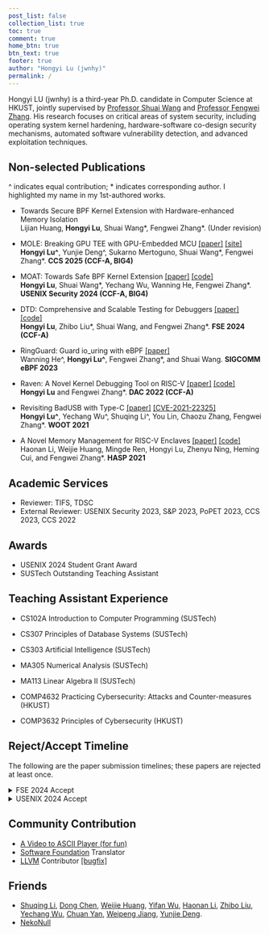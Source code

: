```yaml
---
post_list: false
collection_list: true
toc: true
comment: true
home_btn: true
btn_text: true
footer: true
author: "Hongyi Lu (jwnhy)"
permalink: /
---
```


Hongyi LU (jwnhy) is a third-year Ph.D. candidate in Computer Science at HKUST,
jointly supervised by [Professor Shuai Wang](https://www.cse.ust.hk/~shuaiw/)
and [Professor Fengwei Zhang](https://fengweiz.github.io/). His research
focuses on critical areas of system security, including operating system kernel
hardening, hardware-software co-design security mechanisms, automated software
vulnerability detection, and advanced exploitation techniques.

## Non-selected Publications

^ indicates equal contribution; \* indicates corresponding author. I highlighted my name in my 1st-authored works.

- Towards Secure BPF Kernel Extension with Hardware-enhanced Memory Isolation  
    Lijian Huang, **Hongyi Lu**, Shuai Wang*, Fengwei Zhang*. (Under revision)

- MOLE: Breaking GPU TEE with GPU-Embedded MCU [[paper]](./papers/mole-ccs25.pdf) [[site]](https://sites.google.com/view/mole-gpu)   
    **Hongyi Lu^**, Yunjie Deng^, Sukarno Mertoguno, Shuai Wang\*, Fengwei Zhang\*. **CCS 2025 (CCF-A, BIG4)**

- MOAT: Towards Safe BPF Kernel Extension [[paper]](./papers/moat-usenix24.pdf) [[code]](https://github.com/jwnhy/MOAT-Open)  
    **Hongyi Lu**, Shuai Wang*, Yechang Wu, Wanning He, Fengwei Zhang\*. **USENIX Security 2024 (CCF-A, BIG4)**

- DTD: Comprehensive and Scalable Testing for Debuggers [[paper]](./papers/dtd-fse24.pdf) [[code]](https://github.com/jwnhy/DTD)  
    **Hongyi Lu**, Zhibo Liu\*, Shuai Wang, and Fengwei Zhang\*. **FSE 2024 (CCF-A)** 

- RingGuard: Guard io_uring with eBPF [[paper]](./papers/ringguard-ebpf23.pdf)  
    Wanning He^, **Hongyi Lu^**, Fengwei Zhang\*, and Shuai Wang. **SIGCOMM eBPF 2023**

- Raven: A Novel Kernel Debugging Tool on RISC-V [[paper]](./papers/raven-dac22.pdf) [[code]](https://github.com/jwnhy/raven-open)  
    **Hongyi Lu** and Fengwei Zhang\*. **DAC 2022 (CCF-A)**

- Revisiting BadUSB with Type-C [[paper]](./papers/badusbc-woot21.pdf) [[CVE-2021-22325]](https://cve.mitre.org/cgi-bin/cvename.cgi?name=CVE-2021-22325)  
    **Hongyi Lu^**, Yechang Wu^, Shuqing Li^, You Lin, Chaozu Zhang, Fengwei Zhang\*. **WOOT 2021**

- A Novel Memory Management for RISC-V Enclaves [[paper]](./papers/ashman-hasp21.pdf)  [[code]](https://github.com/Compass-All/Ashman)  
    Haonan Li, Weijie Huang, Mingde Ren, Hongyi Lu, Zhenyu Ning, Heming Cui, and Fengwei Zhang\*. **HASP 2021**

## Academic Services

- Reviewer: TIFS, TDSC
- External Reviewer: USENIX Security 2023, S&P 2023, PoPET 2023, CCS 2023, CCS 2022

## Awards

- USENIX 2024 Student Grant Award
- SUSTech Outstanding Teaching Assistant

## Teaching Assistant Experience

- CS102A Introduction to Computer Programming (SUSTech)
- CS307 Principles of Database Systems (SUSTech)
- CS303 Artificial Intelligence (SUSTech)
- MA305 Numerical Analysis (SUSTech)
- MA113 Linear Algebra II (SUSTech)

- COMP4632 Practicing Cybersecurity: Attacks and Counter-measures (HKUST)
- COMP3632 Principles of Cybersecurity (HKUST)

## Reject/Accept Timeline

The following are the paper submission timelines; these papers are rejected at least once.

<details><summary>FSE 2024 Accept</summary>
1. ASPLOS 2024 Reject<br>
2. SIGMETRIC 2024 Reject<br>
3. FSE 2024 Accept
</details>

<details><summary>USENIX 2024 Accept</summary>
1. USENIX Security 2023 R2 Reject<br>
2. S&P 2024 R2 Reject<br>
3. USENIX Security 2024 Accept
</details>

## Community Contribution

- [A Video to ASCII Player (for fun)](https://github.com/jwnhy/video2ascii)
- [Software Foundation](https://coq-zh.github.io/SF-zh/) Translator
- [LLVM](https://llvm.org/) Contributor [[bugfix]](https://github.com/llvm/llvm-project/commit/16c2872d7b09eee67dd0c7ef6b5dd3c3724d3cfc)


## Friends

- [Shuqing Li](https://shuqing-li.github.io/), [Dong Chen](https://blossomin.github.io/), [Weijie Huang](https://macromogic.xyz/), [Yifan Wu](https://ghostfrankwu.github.io/), [Haonan Li](https://haonan.me/), [Zhibo Liu](https://monkbai.github.io/), [Yechang Wu](https://wycer.cn/), [Chuan Yan](https://yanchuan390.github.io/), [Weipeng Jiang](https://sites.google.com/view/weipeng-jiang/), [Yunjie Deng](https://yunjie-deng.github.io/).
- [NekoNull](https://nekonull.com/)

